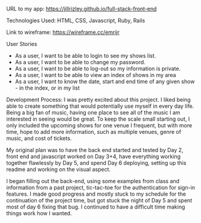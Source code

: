 URL to my app: https://jillrizley.github.io/full-stack-front-end

Technologies Used: HTML, CSS, Javascript, Ruby, Rails

Link to wireframe: https://wireframe.cc/emrijr

User Stories
- As a user, I want to be able to login to see my shows list.
- As a user, I want to be able to change my password.
- As a user, I want to be able to log-out so my information is private.
- As a user, I want to be able to view an index of shows in my area
- As a user, I want to know the date, start and end time of any given show - in the index, or in my list

Development Process:
I was pretty excited about this project. I liked being able to create something that would potentially use myself in every day life. Being a big fan of music, having one place to see all of the music I am interested in seeing would be great. To keep the scale small starting out, I only included the upcoming shows for one venue I frequent, but with more time, hope to add more information, such as multiple venues, genre of music, and cost of tickets.

My original plan was to have the back end started and tested by Day 2, front end and javascript worked on Day 3+4, have everything working together flawlessly by Day 5, and spend Day 6 deploying, setting up this readme and working on the visual aspect.

I began filling out the back-end, using some examples from class and information from a past project, tic-tac-toe for the authentication for sign-in features. I made good progress and mostly stuck to my schedule for the continuation of the project time, but got stuck the night of Day 5 and spent most of day 6 fixing that bug. I continued to have a difficult time making things work how I wanted.
